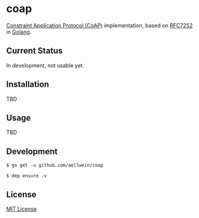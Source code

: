 
coap
====

[Constraint Application Protocol (CoAP)](http://coap.technology) implementation, based on 
[RFC7252](https://tools.ietf.org/html/rfc7252) in [Golang](https://golang.org).

Current Status
--------------
In development, not usable yet.

Installation
------------
TBD

Usage
-----
TBD

Development
-----------

``$ go get -u github.com/aellwein/coap``

``$ dep ensure -v``


License
-------

[MIT License](LICENSE)